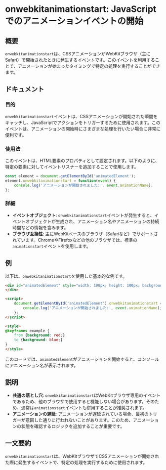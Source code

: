 <!--
Meta Description: # onwebkitanimationstart: JavaScriptでのアニメーションイベントの開始 ## 概要 `onwebkitanimationstart`は、CSSアニメーションがWebKitブラウザ（主にSafari）で開始されたときに発生するイベントです。このイベントを利用することで...
Meta Keywords: onwebkitanimationstart, animatedelement, event, style, background
-->

# onwebkitanimationstart: JavaScriptでのアニメーションイベントの開始

## 概要
`onwebkitanimationstart`は、CSSアニメーションがWebKitブラウザ（主にSafari）で開始されたときに発生するイベントです。このイベントを利用することで、アニメーションが始まったタイミングで特定の処理を実行することができます。

## ドキュメント
### 目的
`onwebkitanimationstart`イベントは、CSSアニメーションが開始された瞬間をキャッチし、JavaScriptでアクションをトリガーするために使用されます。このイベントは、アニメーションの開始時にさまざまな処理を行いたい場合に非常に便利です。

### 使用法
このイベントは、HTML要素のプロパティとして設定されます。以下のように、特定の要素に対してイベントリスナーを追加することで使用します。

```javascript
const element = document.getElementById('animatedElement');
element.onwebkitanimationstart = function(event) {
    console.log('アニメーションが開始されました:', event.animationName);
};
```

### 詳細
- **イベントオブジェクト**: `onwebkitanimationstart`イベントが発生すると、イベントオブジェクトが生成され、アニメーション名やアニメーションの持続時間などの情報を含みます。
- **ブラウザ互換性**: 主にWebKitベースのブラウザ（Safariなど）でサポートされています。ChromeやFirefoxなどの他のブラウザでは、標準の`animationstart`イベントを使用します。

## 例
以下は、`onwebkitanimationstart`を使用した基本的な例です。

```html
<div id="animatedElement" style="width: 100px; height: 100px; background: red; animation: example 2s;">
</div>

<script>
    document.getElementById('animatedElement').onwebkitanimationstart = function(event) {
        console.log('アニメーションが開始されました:', event.animationName);
    };
</script>

<style>
@keyframes example {
    from {background: red;}
    to {background: blue;}
}
</style>
```

このコードでは、`animatedElement`がアニメーションを開始すると、コンソールにアニメーション名が表示されます。

## 説明
- **共通の落とし穴**: `onwebkitanimationstart`はWebKitブラウザ専用のイベントであるため、他のブラウザで使用すると機能しない場合があります。そのため、通常は`animationstart`イベントも併用することが推奨されます。
- **アニメーションの遅延**: アニメーションが遅延されている場合、最初のトリガーが意図した通りに行われないことがあります。このため、アニメーションの状態を確認するロジックを追加することが重要です。

## 一文要約
`onwebkitanimationstart`は、WebKitブラウザでCSSアニメーションが開始された際に発生するイベントで、特定の処理を実行するために使用されます。